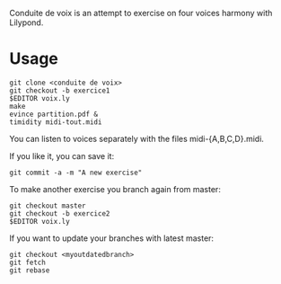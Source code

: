 Conduite de voix is an attempt to exercise on four voices harmony with
Lilypond.

Usage
=====

    git clone <conduite de voix>
    git checkout -b exercice1
    $EDITOR voix.ly
    make
    evince partition.pdf &
    timidity midi-tout.midi

You can listen to voices separately with the files
midi-{A,B,C,D}.midi.

If you like it, you can save it:

    git commit -a -m "A new exercise"

To make another exercise you branch again from
master:

    git checkout master
    git checkout -b exercice2
    $EDITOR voix.ly

If you want to update your branches with latest master:

    git checkout <myoutdatedbranch>
    git fetch
    git rebase
